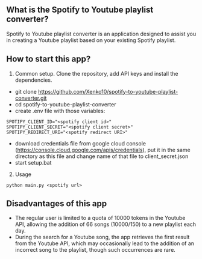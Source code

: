 ## What is the Spotify to Youtube playlist converter?

Spotify to Youtube playlist converter is an application designed to assist you in creating a Youtube playlist based on your existing Spotify playlist.

## How to start this app?

1. Common setup. Clone the repository, add API keys and install the dependencies.

- git clone https://github.com/Xenko10/spotify-to-youtube-playlist-converter.git
- cd spotify-to-youtube-playlist-converter
- create .env file with those variables:

```
SPOTIPY_CLIENT_ID="<spotify client id>"
SPOTIPY_CLIENT_SECRET="<spotify client secret>"
SPOTIPY_REDIRECT_URI="<spotify redirect URI>"
```

- download credentials file from google cloud console (https://console.cloud.google.com/apis/credentials), put it in the same directory as this file and change name of that file to client_secret.json
- start setup.bat

2. Usage

```
python main.py <spotify url>
```

## Disadvantages of this app

- The regular user is limited to a quota of 10000 tokens in the Youtube API, allowing the addition of 66 songs (10000/150) to a new playlist each day.
- During the search for a Youtube song, the app retrieves the first result from the Youtube API, which may occasionally lead to the addition of an incorrect song to the playlist, though such occurrences are rare.
